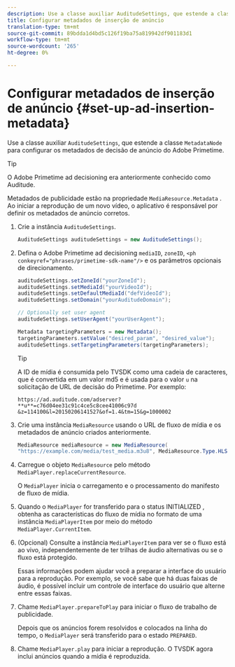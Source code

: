 ```yaml
---
description: Use a classe auxiliar AuditudeSettings, que estende a classe MetadataNode, para configurar os metadados de decisão de anúncio do Adobe Primetime.
title: Configurar metadados de inserção de anúncio
translation-type: tm+mt
source-git-commit: 89bdda1d4bd5c126f19ba75a819942df901183d1
workflow-type: tm+mt
source-wordcount: '265'
ht-degree: 0%

---
```



# Configurar metadados de inserção de anúncio {#set-up-ad-insertion-metadata}

Use a classe auxiliar `AuditudeSettings`, que estende a classe `MetadataNode` para configurar os metadados de decisão de anúncio do Adobe Primetime.

>[!TIP]
>
>O Adobe Primetime ad decisioning era anteriormente conhecido como Auditude.

Metadados de publicidade estão na propriedade `MediaResource.Metadata` . Ao iniciar a reprodução de um novo vídeo, o aplicativo é responsável por definir os metadados de anúncio corretos.

1. Crie a instância `AuditudeSettings`.

   ```java
   AuditudeSettings auditudeSettings = new AuditudeSettings();
   ```

1. Defina o Adobe Primetime ad decisioning `mediaID`, `zoneID`, `<ph conkeyref="phrases/primetime-sdk-name"/>` e os parâmetros opcionais de direcionamento.

   ```java
   auditudeSettings.setZoneId("yourZoneId"); 
   auditudeSettings.setMediaId("yourVideoId"); 
   auditudeSettings.setDefaultMediaId("defVideoId"); 
   auditudeSettings.setDomain("yourAuditudeDomain"); 
   
   // Optionally set user agent  
   auditudeSettings.setUserAgent("yourUserAgent"); 
   
   Metadata targetingParameters = new Metadata(); 
   targetingParameters.setValue("desired_param", "desired_value"); 
   auditudeSettings.setTargetingParameters(targetingParameters);
   ```

   >[!TIP]
   >
   >A ID de mídia é consumida pelo TVSDK como uma cadeia de caracteres, que é convertida em um valor md5 e é usada para o valor `u` na solicitação de URL de decisão do Primetime. Por exemplo:
   >
   >`https://ad.auditude.com/adserver? **u**=c76d04ee31c91c4ce5c8cee41006c97d &z=114100&l=20150206141527&of=1.4&tm=15&g=1000002`

1. Crie uma instância `MediaResource` usando o URL de fluxo de mídia e os metadados de anúncio criados anteriormente.

   ```java
   MediaResource mediaResource = new MediaResource( 
   "https://example.com/media/test_media.m3u8", MediaResource.Type.HLS, Metadata);
   ```

1. Carregue o objeto `MediaResource` pelo método `MediaPlayer.replaceCurrentResource`.

   O `MediaPlayer` inicia o carregamento e o processamento do manifesto de fluxo de mídia.

1. Quando o `MediaPlayer` for transferido para o status INITIALIZED , obtenha as características do fluxo de mídia no formato de uma instância `MediaPlayerItem` por meio do método `MediaPlayer.CurrentItem`.
1. (Opcional) Consulte a instância `MediaPlayerItem` para ver se o fluxo está ao vivo, independentemente de ter trilhas de áudio alternativas ou se o fluxo está protegido.

   Essas informações podem ajudar você a preparar a interface do usuário para a reprodução. Por exemplo, se você sabe que há duas faixas de áudio, é possível incluir um controle de interface do usuário que alterne entre essas faixas.

1. Chame `MediaPlayer.prepareToPlay` para iniciar o fluxo de trabalho de publicidade.

   Depois que os anúncios forem resolvidos e colocados na linha do tempo, o `MediaPlayer` será transferido para o estado `PREPARED`.
1. Chame `MediaPlayer.play` para iniciar a reprodução.
O TVSDK agora inclui anúncios quando a mídia é reproduzida.
